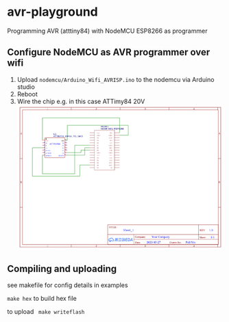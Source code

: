 # avr-playground

Programming AVR (atttiny84) with NodeMCU ESP8266 as programmer

## Configure NodeMCU as AVR programmer over wifi

1. Upload `nodemcu/Arduino_Wifi_AVRISP.ino` to the nodemcu via Arduino studio
2. Reboot
3. Wire the chip e.g. in this case ATTimy84 20V
![plot](./schematic.png)

## Compiling and uploading

see makefile for config details in examples

``` make hex ```
to build hex file

to upload
``` make writeflash```